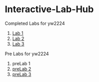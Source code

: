 # Interactive-Lab-Hub

Completed Labs for yw2224

1. [Lab 1](./Labs/Lab1/writeup.md)
2. [Lab 2](./Labs/Lab2/writeup.md)
3. [Lab 3](./Labs/Lab3/writeup.md)

Pre Labs for yw2224

1. preLab 1
2. [preLab 2](./preLabs/preLab2/writeup.md)
2. [preLab 3](./preLabs/preLab3/writeup.md)
